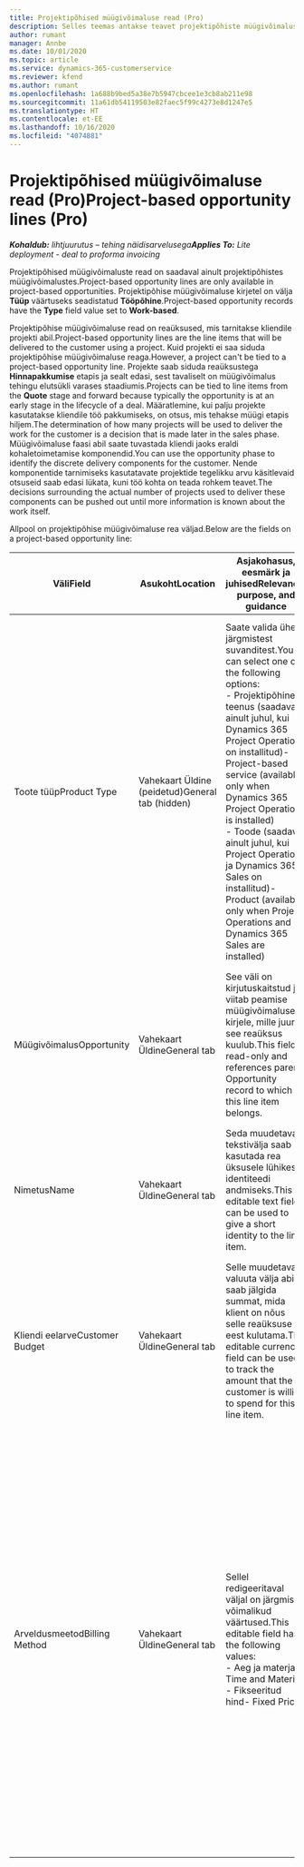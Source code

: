```yaml
---
title: Projektipõhised müügivõimaluse read (Pro)
description: Selles teemas antakse teavet projektipõhiste müügivõimaluse ridade kohta. (Pro)
author: rumant
manager: Annbe
ms.date: 10/01/2020
ms.topic: article
ms.service: dynamics-365-customerservice
ms.reviewer: kfend
ms.author: rumant
ms.openlocfilehash: 1a688b9bed5a38e7b5947cbcee1e3cb8ab211e98
ms.sourcegitcommit: 11a61db54119503e82faec5f99c4273e8d1247e5
ms.translationtype: HT
ms.contentlocale: et-EE
ms.lasthandoff: 10/16/2020
ms.locfileid: "4074881"
---
```

# <a name="project-based-opportunity-lines-pro"></a><span data-ttu-id="93ef1-104">Projektipõhised müügivõimaluse read (Pro)</span><span class="sxs-lookup"><span data-stu-id="93ef1-104">Project-based opportunity lines (Pro)</span></span>

<span data-ttu-id="93ef1-105">_**Kohaldub:** lihtjuurutus – tehing näidisarvelusega_</span><span class="sxs-lookup"><span data-stu-id="93ef1-105">_**Applies To:** Lite deployment - deal to proforma invoicing_</span></span>

<span data-ttu-id="93ef1-106">Projektipõhised müügivõimaluste read on saadaval ainult projektipõhistes müügivõimalustes.</span><span class="sxs-lookup"><span data-stu-id="93ef1-106">Project-based opportunity lines are only available in project-based opportunities.</span></span> <span data-ttu-id="93ef1-107">Projektipõhise müügivõimaluse kirjetel on välja **Tüüp** väärtuseks seadistatud **Tööpõhine**.</span><span class="sxs-lookup"><span data-stu-id="93ef1-107">Project-based opportunity records have the **Type** field value set to **Work-based**.</span></span>

<span data-ttu-id="93ef1-108">Projektipõhise müügivõimaluse read on reaüksused, mis tarnitakse kliendile projekti abil.</span><span class="sxs-lookup"><span data-stu-id="93ef1-108">Project-based opportunity lines are the line items that will be delivered to the customer using a project.</span></span> <span data-ttu-id="93ef1-109">Kuid projekti ei saa siduda projektipõhise müügivõimaluse reaga.</span><span class="sxs-lookup"><span data-stu-id="93ef1-109">However, a project can't be tied to a project-based opportunity line.</span></span> <span data-ttu-id="93ef1-110">Projekte saab siduda reaüksustega **Hinnapakkumise** etapis ja sealt edasi, sest tavaliselt on müügivõimalus tehingu elutsükli varases staadiumis.</span><span class="sxs-lookup"><span data-stu-id="93ef1-110">Projects can be tied to line items from the **Quote** stage and forward because typically the opportunity is at an early stage in the lifecycle of a deal.</span></span> <span data-ttu-id="93ef1-111">Määratlemine, kui palju projekte kasutatakse kliendile töö pakkumiseks, on otsus, mis tehakse müügi etapis hiljem.</span><span class="sxs-lookup"><span data-stu-id="93ef1-111">The determination of how many projects will be used to deliver the work for the customer is a decision that is made later in the sales phase.</span></span> <span data-ttu-id="93ef1-112">Müügivõimaluse faasi abil saate tuvastada kliendi jaoks eraldi kohaletoimetamise komponendid.</span><span class="sxs-lookup"><span data-stu-id="93ef1-112">You can use the opportunity phase to identify the discrete delivery components for the customer.</span></span> <span data-ttu-id="93ef1-113">Nende komponentide tarnimiseks kasutatavate projektide tegelikku arvu käsitlevaid otsuseid saab edasi lükata, kuni töö kohta on teada rohkem teavet.</span><span class="sxs-lookup"><span data-stu-id="93ef1-113">The decisions surrounding the actual number of projects used to deliver these components can be pushed out until more information is known about the work itself.</span></span>

<span data-ttu-id="93ef1-114">Allpool on projektipõhise müügivõimaluse rea väljad.</span><span class="sxs-lookup"><span data-stu-id="93ef1-114">Below are the fields on a project-based opportunity line:</span></span>

| <span data-ttu-id="93ef1-115">**Väli**</span><span class="sxs-lookup"><span data-stu-id="93ef1-115">**Field**</span></span> | <span data-ttu-id="93ef1-116">**Asukoht**</span><span class="sxs-lookup"><span data-stu-id="93ef1-116">**Location**</span></span> | <span data-ttu-id="93ef1-117">**Asjakohasus, eesmärk ja juhised**</span><span class="sxs-lookup"><span data-stu-id="93ef1-117">**Relevance, purpose, and guidance**</span></span> | <span data-ttu-id="93ef1-118">**Allavoolu mõjud**</span><span class="sxs-lookup"><span data-stu-id="93ef1-118">**Downstream impact**</span></span> |
| --- | --- | --- | --- |
| <span data-ttu-id="93ef1-119">Toote tüüp</span><span class="sxs-lookup"><span data-stu-id="93ef1-119">Product Type</span></span> | <span data-ttu-id="93ef1-120">Vahekaart Üldine (peidetud)</span><span class="sxs-lookup"><span data-stu-id="93ef1-120">General tab (hidden)</span></span> | <span data-ttu-id="93ef1-121">Saate valida ühe järgmistest suvanditest.</span><span class="sxs-lookup"><span data-stu-id="93ef1-121">You can select one of the following options:</span></span></br><span data-ttu-id="93ef1-122">- Projektipõhine teenus (saadaval ainult juhul, kui Dynamics 365 Project Operations on installitud)</span><span class="sxs-lookup"><span data-stu-id="93ef1-122">- Project-based service (available only when Dynamics 365 Project Operations is installed)</span></span></br><span data-ttu-id="93ef1-123">- Toode (saadaval ainult juhul, kui Project Operations ja Dynamics 365 Sales on installitud)</span><span class="sxs-lookup"><span data-stu-id="93ef1-123">- Product (available only when Project Operations and Dynamics 365 Sales are installed)</span></span> | <span data-ttu-id="93ef1-124">Selle välja väärtuseks seatakse **Projektipõhine teenus** , kui loote projektipõhise ridade ruudustiku kaudu projektipõhise müügivõimaluse rea.</span><span class="sxs-lookup"><span data-stu-id="93ef1-124">The value of this field is set to **Project-based service** when you create a project-based opportunity line from the project-based lines grid on the Opportunity.</span></span> <br> <span data-ttu-id="93ef1-125">Kui muudate või alistate selle väärtuse, ei lubata projekti funktsionaalsust teie projektipõhistele reaüksustele.</span><span class="sxs-lookup"><span data-stu-id="93ef1-125">If you change or override this value, the project functionality won't be enabled on your project-based line items.</span></span> |
| <span data-ttu-id="93ef1-126">Müügivõimalus</span><span class="sxs-lookup"><span data-stu-id="93ef1-126">Opportunity</span></span> | <span data-ttu-id="93ef1-127">Vahekaart Üldine</span><span class="sxs-lookup"><span data-stu-id="93ef1-127">General tab</span></span> | <span data-ttu-id="93ef1-128">See väli on kirjutuskaitstud ja viitab peamise müügivõimaluse kirjele, mille juurde see reaüksus kuulub.</span><span class="sxs-lookup"><span data-stu-id="93ef1-128">This field is read-only and references parent Opportunity record to which this line item belongs.</span></span> | <span data-ttu-id="93ef1-129">Sellest väljast puudub allavoolu mõju.</span><span class="sxs-lookup"><span data-stu-id="93ef1-129">There is no downstream impact from this field.</span></span> |
| <span data-ttu-id="93ef1-130">Nimetus</span><span class="sxs-lookup"><span data-stu-id="93ef1-130">Name</span></span> | <span data-ttu-id="93ef1-131">Vahekaart Üldine</span><span class="sxs-lookup"><span data-stu-id="93ef1-131">General tab</span></span> | <span data-ttu-id="93ef1-132">Seda muudetavat tekstivälja saab kasutada rea üksusele lühikese identiteedi andmiseks.</span><span class="sxs-lookup"><span data-stu-id="93ef1-132">This editable text field can be used to give a short identity to the line item.</span></span> | <span data-ttu-id="93ef1-133">See väärtus viiakse hinnapakkumise reale üle, kui loote selle müügivõimaluse põhjal hinnapakkumise.</span><span class="sxs-lookup"><span data-stu-id="93ef1-133">This value is carried over to the quote line when you create a quote from this opportunity.</span></span> |
| <span data-ttu-id="93ef1-134">Kliendi eelarve</span><span class="sxs-lookup"><span data-stu-id="93ef1-134">Customer Budget</span></span> | <span data-ttu-id="93ef1-135">Vahekaart Üldine</span><span class="sxs-lookup"><span data-stu-id="93ef1-135">General tab</span></span> | <span data-ttu-id="93ef1-136">Selle muudetavat valuuta välja abil saab jälgida summat, mida klient on nõus selle reaüksuse eest kulutama.</span><span class="sxs-lookup"><span data-stu-id="93ef1-136">This editable currency field can be used to track the amount that the customer is willing to spend for this line item.</span></span> | <span data-ttu-id="93ef1-137">See väärtus viiakse hinnapakkumise rea vastavale väljale üle, kui loote selle müügivõimaluse põhjal hinnapakkumise.</span><span class="sxs-lookup"><span data-stu-id="93ef1-137">This value is carried over to the corresponding field on the quote line when you create a quote from this opportunity.</span></span> |
| <span data-ttu-id="93ef1-138">Arveldusmeetod</span><span class="sxs-lookup"><span data-stu-id="93ef1-138">Billing Method</span></span> | <span data-ttu-id="93ef1-139">Vahekaart Üldine</span><span class="sxs-lookup"><span data-stu-id="93ef1-139">General tab</span></span> | <span data-ttu-id="93ef1-140">Sellel redigeeritaval väljal on järgmised võimalikud väärtused.</span><span class="sxs-lookup"><span data-stu-id="93ef1-140">This editable field has the following values:</span></span></br><span data-ttu-id="93ef1-141">- Aeg ja materjal</span><span class="sxs-lookup"><span data-stu-id="93ef1-141">- Time and Material</span></span></br><span data-ttu-id="93ef1-142">- Fikseeritud hind</span><span class="sxs-lookup"><span data-stu-id="93ef1-142">- Fixed Price</span></span> | <span data-ttu-id="93ef1-143">See väärtus viiakse hinnapakkumise rea vastavale väljale üle, kui loote selle müügivõimaluse põhjal hinnapakkumise.</span><span class="sxs-lookup"><span data-stu-id="93ef1-143">This value is carried over to the corresponding field on the quote line when you create a quote from this opportunity.</span></span> <span data-ttu-id="93ef1-144">Pärast hinnapakkumise rea loomist on väli lukus ja seda ei saa muuta.</span><span class="sxs-lookup"><span data-stu-id="93ef1-144">After the quote line is created, the field is locked and can't be changed.</span></span> <span data-ttu-id="93ef1-145">Määrake selle välja väärtus nii täpselt kui võimalik.</span><span class="sxs-lookup"><span data-stu-id="93ef1-145">Assign this field value as accurately as possible.</span></span> <span data-ttu-id="93ef1-146">Kui peate hinnapakkumise real selle välja väärtust muutma, kustutage ja looge hinnapakkumise rida uuesti.</span><span class="sxs-lookup"><span data-stu-id="93ef1-146">If you need to change the value of this field on the quote line, delete and re-create the quote line.</span></span> |
